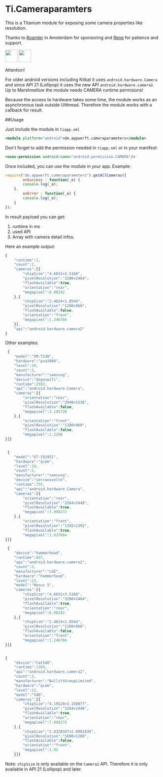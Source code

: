 Ti.Cameraparamters
==================

This is a Titanium module for exposing some camera properties like resolution.

Thanks to [Roamler](https://www.roamler.com/)  in Amsterdam for sponsoring and [Rene](http://renepot.net) for patience and support. 

<img src="https://secure.gravatar.com/avatar/325662ace9877e9af4291aff59ec9318.jpg?s=512&d=https%3A%2F%2Fa.slack-edge.com%2F7fa9%2Fimg%2Favatars%2Fava_0026-512.png" width=40/> <img src="https://www.roamler.com/images/logo-roamler-shield.png" height=40/>


Attention!

For older android versions including Kitkat it uses `android.hardware.Camera` and since API 21 (Lollipop) it uses the new API `android.hardware.camera2`. 
Up to Marshmellow the module needs CAMERA runtime permisions!

Because the access to hardware takes some time, the module works as an asynchronous task outside UIthread. Therefore the module works with a callback for result.

##Usage

Just include the module in `tiapp.xml`

```xml
<module platform="android">de.appwerft.cameraparameters</module>
```

Don't forget to add the permission needed in `tiapp.xml` or in your manifest:
```xml
<uses-permission android:name="android.permission.CAMERA"/>
```

Once included, you can use the module in your app. Example:

```javascript
require("de.appwerft.cameraparameters").getAllCameras({
        onSuccess : function(_e) {
        console.log(_e);
    },
        onError : function(_e) {
        console.log(_e);
    }
});

```

In result payload you can get:

1. runtime in ms
2. used API
3. Array with camera detail infos.

Here an example output:

```javascript
{
    "runtime":2,
    "count":2,
    "cameras":[{
        "chipSize":"4.6032×3.5168",
        "pixelResolution":"3280×2464",
        "flashAvailable":true,
        "orientation":"rear",
        "megapixel":8.08192
    },{
        "chipSize":"2.4624×1.8544",
        "pixelResolution":"1288×968",
        "flashAvailable":false,
        "orientation":"front",
        "megapixel":1.246784
    }],
    "api":"android.hardware.camera2"
}
```

Other examples:
```javascript
 {
    "model":"SM-T230",
    "hardware":"pxa1088",
    "level":19,
    "count":2,
    "manufacturer":"samsung",
    "device":"degaswifi",
    "runtime":2593,
    "api":"android.hardware.Camera",
    "cameras":[{
        "orientation":"rear",
        "pixelResolution":"2048×1536",
        "flashAvailable":false,
        "megapixel":3.145728
    },{
        "orientation":"front",
        "pixelResolution":"1280×960",
        "flashAvailable":false,
        "megapixel":1.2288
}]}


 {
    "model":"GT-I9195I",
    "hardware":"qcom",
    "level":19,
    "count":2,
    "manufacturer":"samsung",
    "device":"serranovelte",
    "runtime":755,
    "api":"android.hardware.Camera",
    "cameras":[{
        "orientation":"rear",
        "pixelResolution":"3264×2448",
        "flashAvailable":true,
        "megapixel":7.990272
    },{
        "orientation":"front",
        "pixelResolution":"1392×1392",
        "flashAvailable":true,
        "megapixel":1.937664
}]}

 {
    "device":"hammerhead",
    "runtime":667,
    "api":"android.hardware.camera2",
    "count":2,
    "manufacturer":"LGE",
    "hardware":"hammerhead",
    "level":23,
    "model":"Nexus 5",
    "cameras":[{
        "chipSize":"4.6032×3.5168",
        "pixelResolution":"3280×2464",
        "flashAvailable":true,
        "orientation":"rear",
        "megapixel":8.08192
    },{
        "chipSize":"2.4624×1.8544",
        "pixelResolution":"1288×968",
        "flashAvailable":false,
        "orientation":"front",
        "megapixel":1.246784
}]}


{
    "device":"CatS40",
    "runtime":1103,
    "api":"android.hardware.camera2",
    "count":2,
    "manufacturer":"BullittGroupLimited",
    "hardware":"qcom",
    "level":22,
    "model":"S40",
    "cameras":[{
        "chipSize":"4.19528×3.150077",
        "pixelResolution":"3264×2448",
        "flashAvailable":true,
        "orientation":"rear",
        "megapixel":7.990272
    },{
        "chipSize":"2.8328347×2.0981839",
        "pixelResolution":"1600×1200",
        "flashAvailable":false,
        "orientation":"front",
        "megapixel":1.92
    }]}
```

Note: `chipSize` is only available on the `Camera2` API. Therefore it is only available in API 21 (Lollipop) and later.
